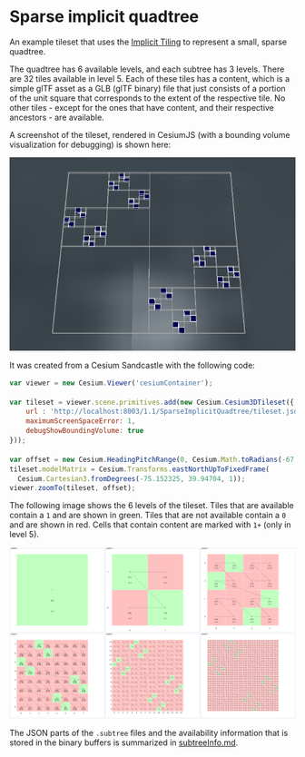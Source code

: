 
# Sparse implicit quadtree

An example tileset that uses the [Implicit Tiling](https://github.com/CesiumGS/3d-tiles/tree/draft-1.1/specification/ImplicitTiling) to represent a small, sparse quadtree. 

The quadtree has 6 available levels, and each subtree has 3 levels. There are 32 tiles available in level 5. Each of these tiles has a content, which is a simple glTF asset as a GLB (glTF binary) file that just consists of a portion of the unit square that corresponds to the extent of the respective tile. No other tiles - except for the ones that have content, and their respective ancestors - are available. 

A screenshot of the tileset, rendered in CesiumJS (with a bounding volume visualization for debugging) is shown here:

![Screenshot](screenshot/SparseImplicitQuadtree.png)

It was created from a Cesium Sandcastle with the following code:
```JavaScript
var viewer = new Cesium.Viewer('cesiumContainer');

var tileset = viewer.scene.primitives.add(new Cesium.Cesium3DTileset({
    url : 'http://localhost:8003/1.1/SparseImplicitQuadtree/tileset.json',
    maximumScreenSpaceError: 1,
    debugShowBoundingVolume: true
}));

var offset = new Cesium.HeadingPitchRange(0, Cesium.Math.toRadians(-67.5), 4.0);
tileset.modelMatrix = Cesium.Transforms.eastNorthUpToFixedFrame(
  Cesium.Cartesian3.fromDegrees(-75.152325, 39.94704, 1));
viewer.zoomTo(tileset, offset);
```

The following image shows the 6 levels of the tileset. Tiles that are available contain a `1` and are shown in green. Tiles that are not available contain a `0` and are shown in red. Cells that contain content are marked with `1+` (only in level 5). 

![Availability](screenshot/SparseImplicitQuadtree-Availability.png)

The JSON parts of the `.subtree` files and the availability information that is stored in the binary buffers is summarized in [subtreeInfo.md](screenshot/subtreeInfo.md).


